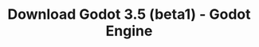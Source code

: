 ---
# Generated by /scripts/js/download_archive_generator !!! do not edit by hand !!!
title: 'Download Godot 3.5 (beta1) - Godot Engine'
type: 'download/archive'
name: '3.5'
flavor: 'beta1'
release_date: '2022-01-13T03:00:00-00:00'
release_notes: '/article/dev-snapshot-godot-3-5-beta-1/'
links:
  android.apk:
    name: 'android.apk'
    title: 'Android'
    caption: 'Universal APK (ARM64 + ARMv7 + x86_64 + x86)'
    tags:
      - 'APK download'
      - 'ARM64/v7'
      - 'x86 (64 & 32 bit)'
    hosts:
      github_builds:
        regular: 'https://github.com/godotengine/godot-builds/releases/download/3.5-beta1/Godot_v3.5-beta1_android_editor.apk'
        mono: '#'
      github:
        regular: 'https://github.com/godotengine/godot/releases/download/3.5-beta1/Godot_v3.5-beta1_android_editor.apk'
        mono: '#'
  macos.universal:
    name: 'macos.universal'
    title: 'macOS'
    caption: 'Universal (x86_64 + Apple Silicon)'
    tags:
      - 'Intel/Apple Silicon'
      - '64 bit'
    hosts:
      github_builds:
        regular: 'https://github.com/godotengine/godot-builds/releases/download/3.5-beta1/Godot_v3.5-beta1_osx.universal.zip'
        mono: 'https://github.com/godotengine/godot-builds/releases/download/3.5-beta1/Godot_v3.5-beta1_mono_osx.universal.zip'
      github:
        regular: 'https://github.com/godotengine/godot/releases/download/3.5-beta1/Godot_v3.5-beta1_osx.universal.zip'
        mono: 'https://github.com/godotengine/godot/releases/download/3.5-beta1/Godot_v3.5-beta1_mono_osx.universal.zip'
  windows.64:
    name: 'windows.64'
    title: 'Windows'
    caption: 'Standard (x86_64)'
    tags:
      - '64 bit'
    hosts:
      github_builds:
        regular: 'https://github.com/godotengine/godot-builds/releases/download/3.5-beta1/Godot_v3.5-beta1_win64.exe.zip'
        mono: 'https://github.com/godotengine/godot-builds/releases/download/3.5-beta1/Godot_v3.5-beta1_mono_win64.zip'
      github:
        regular: 'https://github.com/godotengine/godot/releases/download/3.5-beta1/Godot_v3.5-beta1_win64.exe.zip'
        mono: 'https://github.com/godotengine/godot/releases/download/3.5-beta1/Godot_v3.5-beta1_mono_win64.zip'
  linux_server.headless.64:
    name: 'linux_server.headless.64'
    title: 'Linux Server'
    caption: 'Headless (x86_64)'
    tags:
      - '64 bit'
      - 'Headless'
    hosts:
      github_builds:
        regular: 'https://github.com/godotengine/godot-builds/releases/download/3.5-beta1/Godot_v3.5-beta1_linux_headless.64.zip'
        mono: 'https://github.com/godotengine/godot-builds/releases/download/3.5-beta1/Godot_v3.5-beta1_mono_linux_headless_64.zip'
      github:
        regular: 'https://github.com/godotengine/godot/releases/download/3.5-beta1/Godot_v3.5-beta1_linux_headless.64.zip'
        mono: 'https://github.com/godotengine/godot/releases/download/3.5-beta1/Godot_v3.5-beta1_mono_linux_headless_64.zip'
  web:
    name: 'web'
    title: 'Web editor'
    caption: ''
    tags:
      - 'Self-hosted'
      - 'Cross-platform'
    hosts:
      github_builds:
        regular: 'https://github.com/godotengine/godot-builds/releases/download/3.5-beta1/Godot_v3.5-beta1_web_editor.zip'
        mono: '#'
      github:
        regular: 'https://github.com/godotengine/godot/releases/download/3.5-beta1/Godot_v3.5-beta1_web_editor.zip'
        mono: '#'
  linux.64:
    name: 'linux.64'
    title: 'Linux'
    caption: 'Standard (x86_64)'
    tags:
      - '64 bit'
    hosts:
      github_builds:
        regular: 'https://github.com/godotengine/godot-builds/releases/download/3.5-beta1/Godot_v3.5-beta1_x11.64.zip'
        mono: 'https://github.com/godotengine/godot-builds/releases/download/3.5-beta1/Godot_v3.5-beta1_mono_x11_64.zip'
      github:
        regular: 'https://github.com/godotengine/godot/releases/download/3.5-beta1/Godot_v3.5-beta1_x11.64.zip'
        mono: 'https://github.com/godotengine/godot/releases/download/3.5-beta1/Godot_v3.5-beta1_mono_x11_64.zip'
  linux.32:
    name: 'linux.32'
    title: 'Linux'
    caption: 'Standard (x86)'
    tags:
      - '32 bit'
    hosts:
      github_builds:
        regular: 'https://github.com/godotengine/godot-builds/releases/download/3.5-beta1/Godot_v3.5-beta1_x11.32.zip'
        mono: 'https://github.com/godotengine/godot-builds/releases/download/3.5-beta1/Godot_v3.5-beta1_mono_x11_32.zip'
      github:
        regular: 'https://github.com/godotengine/godot/releases/download/3.5-beta1/Godot_v3.5-beta1_x11.32.zip'
        mono: 'https://github.com/godotengine/godot/releases/download/3.5-beta1/Godot_v3.5-beta1_mono_x11_32.zip'
  windows.32:
    name: 'windows.32'
    title: 'Windows'
    caption: 'Standard (x86)'
    tags:
      - '32 bit'
    hosts:
      github_builds:
        regular: 'https://github.com/godotengine/godot-builds/releases/download/3.5-beta1/Godot_v3.5-beta1_win32.exe.zip'
        mono: 'https://github.com/godotengine/godot-builds/releases/download/3.5-beta1/Godot_v3.5-beta1_mono_win32.zip'
      github:
        regular: 'https://github.com/godotengine/godot/releases/download/3.5-beta1/Godot_v3.5-beta1_win32.exe.zip'
        mono: 'https://github.com/godotengine/godot/releases/download/3.5-beta1/Godot_v3.5-beta1_mono_win32.zip'
  linux_server.64:
    name: 'linux_server.64'
    title: 'Linux Server'
    caption: 'Standard (x86_64)'
    tags:
      - '64 bit'
    hosts:
      github_builds:
        regular: 'https://github.com/godotengine/godot-builds/releases/download/3.5-beta1/Godot_v3.5-beta1_linux_server.64.zip'
        mono: 'https://github.com/godotengine/godot-builds/releases/download/3.5-beta1/Godot_v3.5-beta1_mono_linux_server_64.zip'
      github:
        regular: 'https://github.com/godotengine/godot/releases/download/3.5-beta1/Godot_v3.5-beta1_linux_server.64.zip'
        mono: 'https://github.com/godotengine/godot/releases/download/3.5-beta1/Godot_v3.5-beta1_mono_linux_server_64.zip'
  aar_library:
    name: 'aar_library'
    title: 'AAR library'
    caption: ''
    tags:
      - 'Android plugins'
      - 'Java'
      - 'Kotlin'
    hosts:
      github_builds:
        regular: 'https://github.com/godotengine/godot-builds/releases/download/3.5-beta1/godot-lib.3.5.beta1.release.aar'
        mono: 'https://github.com/godotengine/godot-builds/releases/download/3.5-beta1/godot-lib.3.5.beta1.mono.release.aar'
      github:
        regular: 'https://github.com/godotengine/godot/releases/download/3.5-beta1/godot-lib.3.5.beta1.release.aar'
        mono: 'https://github.com/godotengine/godot/releases/download/3.5-beta1/godot-lib.3.5.beta1.mono.release.aar'
  templates:
    name: 'templates'
    title: 'Export templates'
    caption: ''
    tags:
      - 'Used to export your games to all supported platforms'
    hosts:
      github_builds:
        regular: 'https://github.com/godotengine/godot-builds/releases/download/3.5-beta1/Godot_v3.5-beta1_export_templates.tpz'
        mono: 'https://github.com/godotengine/godot-builds/releases/download/3.5-beta1/Godot_v3.5-beta1_mono_export_templates.tpz'
      github:
        regular: 'https://github.com/godotengine/godot/releases/download/3.5-beta1/Godot_v3.5-beta1_export_templates.tpz'
        mono: 'https://github.com/godotengine/godot/releases/download/3.5-beta1/Godot_v3.5-beta1_mono_export_templates.tpz'
primaryPlatforms:
  - 'android.apk'
  - 'macos.universal'
  - 'windows.64'
  - 'linux_server.headless.64'
  - 'web'
  - 'templates'
---